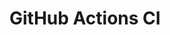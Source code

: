 # GitHub Actions CI


































































































































































































































































































































































































